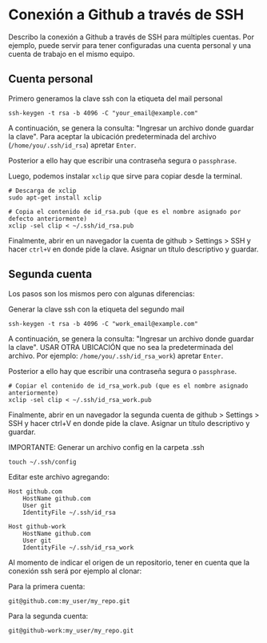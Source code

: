
# Conexión a Github a través de SSH

Describo la conexión a Github a través de SSH para múltiples cuentas. Por ejemplo, puede servir para tener configuradas una cuenta personal y una cuenta de trabajo en el mismo equipo.

## Cuenta personal
Primero generamos la clave ssh con la etiqueta del mail personal
```
ssh-keygen -t rsa -b 4096 -C "your_email@example.com"
```

A continuación, se genera la consulta: "Ingresar un archivo donde guardar la clave". Para aceptar la ubicación predeterminada del archivo (`/home/you/.ssh/id_rsa`) apretar `Enter`.

Posterior a ello hay que escribir una contraseña segura o `passphrase`.

Luego, podemos instalar `xclip` que sirve para copiar desde la terminal.

```
# Descarga de xclip
sudo apt-get install xclip

# Copia el contenido de id_rsa.pub (que es el nombre asignado por defecto anteriormente)
xclip -sel clip < ~/.ssh/id_rsa.pub
```

Finalmente, abrir en un navegador la cuenta de github > Settings > SSH y hacer `ctrl+V` en donde pide la clave. Asignar un título descriptivo y guardar.

## Segunda cuenta

Los pasos son los mismos pero con algunas diferencias:

Generar la clave ssh con la etiqueta del segundo mail
```
ssh-keygen -t rsa -b 4096 -C "work_email@example.com"
```

A continuación, se genera la consulta: "Ingresar un archivo donde guardar la clave". USAR OTRA UBICACIÓN que no sea la predeterminada del archivo. Por ejemplo: `/home/you/.ssh/id_rsa_work`) apretar `Enter`.

Posterior a ello hay que escribir una contraseña segura o `passphrase`.


```
# Copiar el contenido de id_rsa_work.pub (que es el nombre asignado anteriormente)
xclip -sel clip < ~/.ssh/id_rsa_work.pub
```

Finalmente, abrir en un navegador la segunda cuenta de github > Settings > SSH y hacer ctrl+V en donde pide la clave. Asignar un título descriptivo y guardar.

IMPORTANTE: Generar un archivo config en la carpeta .ssh

```
touch ~/.ssh/config
```
Editar este archivo agregando:

```
Host github.com
    HostName github.com
    User git
    IdentityFile ~/.ssh/id_rsa

Host github-work
    HostName github.com
    User git
    IdentityFile ~/.ssh/id_rsa_work
```

Al momento de indicar el origen de un repositorio, tener en cuenta que la conexión ssh será por ejemplo al clonar:

Para la primera cuenta:
```
git@github.com:my_user/my_repo.git
```

Para la segunda cuenta:
```
git@github-work:my_user/my_repo.git
```